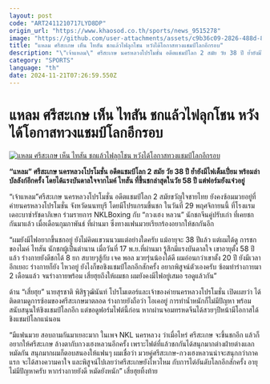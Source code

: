 ```yaml
---
layout: post
code: "ART2411210717LYD8DP"
origin_url: "https://www.khaosod.co.th/sports/news_9515278"
image: "https://github.com/user-attachments/assets/c9b36c09-2826-488d-87ca-4a31ca70679e"
title: "แหลม ศรีสะเกษ เห็น ไทสัน ชกแล้วไฟลุกโชน หวังได้โอกาสทวงแชมป์โลกอีกรอบ"
description: "\"เจ้าแหลม\" ศรีสะเกษ นครหลวงโปรโมชั่น อดีตแชมป์โลก 2 สมัย วัย 38 ปี ย้ำยังมีไฟเต็มเปี่ยม พร้อมล่าบัลลังก์อีกครั้ง โดยได้แรงบันดาลใจจากไมค์ ไทสัน ที่ขึ้นชก"
category: "SPORTS"
language: "th"
date: 2024-11-21T07:26:59.550Z
---
```


# แหลม ศรีสะเกษ เห็น ไทสัน ชกแล้วไฟลุกโชน หวังได้โอกาสทวงแชมป์โลกอีกรอบ

[![แหลม ศรีสะเกษ เห็น ไทสัน ชกแล้วไฟลุกโชน หวังได้โอกาสทวงแชมป์โลกอีกรอบ](https://www.khaosod.co.th/wpapp/uploads/2024/11/172816-1.jpg "แหลม ศรีสะเกษ เห็น ไทสัน ชกแล้วไฟลุกโชน หวังได้โอกาสทวงแชมป์โลกอีกรอบ")](https://www.khaosod.co.th/wpapp/uploads/2024/11/172816-1.jpg)

**“แหลม” ศรีสะเกษ นครหลวงโปรโมชั่น อดีตแชมป์โลก 2 สมัย วัย 38 ปี ย้ำยังมีไฟเต็มเปี่ยม พร้อมล่าบัลลังก์อีกครั้ง โดยได้แรงบันดาลใจจากไมค์ ไทสัน ที่ขึ้นชกล่าสุดในวัย 58 ปี แต่ฟอร์มยังแจ๋วอยู่**

“เจ้าแหลม”ศรีสะเกษ นครหลวงโปรโมชั่น อดีตแชมป์โลก 2 สมัยขวัญใจชายไทย ยังคงซ้อมมวยอยู่ที่ค่ายนครหลวงโปรโมชั่น จังหวัดนนทบุรี โดยมีโปรแกรมขึ้นชก ในวันที่ 29 พฤศจิกายนนี้ ที่โรงแรมเดอะบาซ่ารัชดาภิเษก ร่วมรายการ NKLBoxing กับ “กวงเฮง หลวน” นักชกจีนคู่ปรับเก่า ที่เคยชกกันมาแล้ว เมื่อเดือนกุมภาพันธ์ ที่ผ่านมา ซึ่งทางแฟนมวยเรียกร้องอยากให้ชกกันอีก

“ผมยังมีไฟอยากขึ้นชกอยู่ ยังไม่คิดแขวนนวมแต่อย่างใดครับ แม้อายุจะ 38 ปีแล้ว แต่ผมได้ดู การชกของไมค์ ไทสัน นักชกผู้เป็นตำนาน เมื่อวันที่ 17 พ.ย.ที่ผ่านมา รู้สึกมีแรงบันดาลใจ เขาอายุตั้ง 58 ปีแล้ว ร่างกายยังดีชกได้ 8 ยก สบายๆสู้กับ เจค พอล มวยรุ่นน้องได้ดี ผมอ่อนกว่าเขาตั้ง 20 ปี ยังมีเวลาอีกเยอะ ร่างกายก็ยัง ไหวอยู่ ยังไงก็ขอชิงแชมป์โลกอีกสักครั้ง อยากพิสูจน์ตัวเองครับ ซ้อมทำร่างกายมา 2 เดือนแล้ว จนร่างกายพร้อม เสี่ยฮุยถึงให้ผมชก ผมยังคงมีไฟอยู่เสมอ รอดูแล้วกัน”

ด้าน “เสี่ยฮุย” นายสุรชาติ พิสิฐวุฒินันท์ โปรโมเตอร์และเจ้าของค่ายนครหลวงโปรโมชั่น เปิดเผยว่า ได้ติดตามดูการซ้อมของศรีสะเกษมาตลอด ร่างกายยังถือว่า โอเคอยู่ การทำน้ำหนักก็ไม่มีปัญหา พร้อมสนับสนุนให้ชิงแชมป์โลกอีก แต่ขอดูฟอร์มไฟต์นี้ก่อน หากผ่านจอมทรหดจีนได้สวยๆปีหน้ามีโอกาสได้ชิงแชมป์โลกแน่นอน

“มีแฟนมวย สอบถามกันมาเยอะมาก ในเพจ NKL นครหลวง ว่าเมื่อไหร่ ศรีสะเกษ จะขึ้นชกอีก แล้วก็อยากให้ศรีสะเกษ ล้างตากับกวงเฮงหลวนอีกครั้ง เพราะไฟต์ที่แล้วชกกันได้สนุกมากต่างฝ่ายต่างแลกหมัดกัน สนุกมากผมก็ตอบสนองให้แฟนๆ ผมเชื่อว่า มวยคู่ศรีสะเกษ-กวงเฮงหลวนน่าจะสนุกกว่าภาคแรก จะได้สางความคาใจ และพิสูจน์ไปเลยว่าศรีสะเกษยังไหวไหม กับการไต่อันดับโลกอีกสักครั้ง อายุไม่มีปัญหาครับ หากร่างกายยังดี หมัดยังหนัก” เสี่ยฮุยทิ้งท้าย